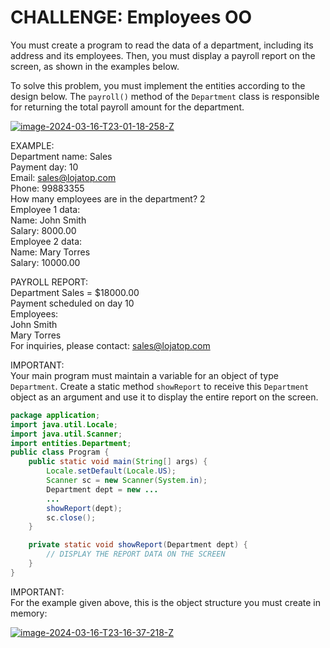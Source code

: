# CHALLENGE: Employees OO

You must create a program to read the data of a department, including its address and its employees. Then, you must display a payroll report on the screen, as shown in the examples below.

To solve this problem, you must implement the entities according to the design below. The `payroll()` method of the `Department` class is responsible for returning the total payroll amount for the department.

<p><a href="https://ibb.co/yN99t4x"><img src="https://i.ibb.co/WHhhZVR/image-2024-03-16-T23-01-18-258-Z.png" alt="image-2024-03-16-T23-01-18-258-Z" border="0" align="center"></a></p>

EXAMPLE:  
Department name: Sales  
Payment day: 10  
Email: sales@lojatop.com  
Phone: 99883355  
How many employees are in the department? 2  
Employee 1 data:  
Name: John Smith  
Salary: 8000.00  
Employee 2 data:  
Name: Mary Torres  
Salary: 10000.00  

PAYROLL REPORT:  
Department Sales = $18000.00  
Payment scheduled on day 10  
Employees:  
John Smith  
Mary Torres  
For inquiries, please contact: sales@lojatop.com  

IMPORTANT:  
Your main program must maintain a variable for an object of type `Department`. Create a static method `showReport` to receive this `Department` object as an argument and use it to display the entire report on the screen.

```java
package application;
import java.util.Locale;
import java.util.Scanner;
import entities.Department;
public class Program {
    public static void main(String[] args) {
        Locale.setDefault(Locale.US);
        Scanner sc = new Scanner(System.in);
        Department dept = new ...
        ...
        showReport(dept);
        sc.close();
    }

    private static void showReport(Department dept) {
        // DISPLAY THE REPORT DATA ON THE SCREEN
    }
}
```

IMPORTANT:  
For the example given above, this is the object structure you must create in memory:

<p><a href="https://ibb.co/qkmn8kh"><img src="https://i.ibb.co/nzQ0yz4/image-2024-03-16-T23-16-37-218-Z.png" alt="image-2024-03-16-T23-16-37-218-Z" border="0" align="center"></a></p>